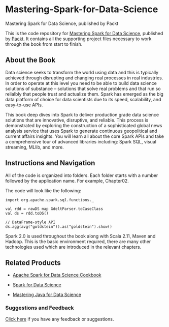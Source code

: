 # Mastering-Spark-for-Data-Science
Mastering Spark for Data Science, published by Packt

This is the code repository for [Mastering Spark for Data Science](https://www.packtpub.com/big-data-and-business-intelligence/mastering-spark-data-science?utm_source=github&utm_medium=repository&utm_campaign=9781785882142), published by [Packt](https://www.packtpub.com/?utm_source=github). It contains all the supporting project files necessary to work through the book from start to finish.

## About the Book
Data science seeks to transform the world using data and this is typically achieved through disrupting and changing real processes in real industries. In order to operate at this level you need to be able to build data science solutions of substance – solutions that solve real problems and that run so relialbly that people trust and actualize them. Spark has emerged as the big data platform of choice for data scientists due to its speed, scalability, and easy-to-use APIs.

This book deep dives into Spark to deliver production grade data science solutions that are innovative, disruptive, and reliable. This process is demonstrated by exploring the construction of a sophisticated global news analysis service that uses Spark to generate continuous geopolitical and current affairs insights. You will learn all about the core Spark APIs and take a comprehensive tour of advanced libraries including: Spark SQL, visual streaming, MLlib, and more.


## Instructions and Navigation
All of the code is organized into folders. Each folder starts with a number followed by the application name. For example, Chapter02.



The code will look like the following:
```
import org.apache.spark.sql.functions._      
 
val rdd = rawDS map GdeltParser.toCaseClass    
val ds = rdd.toDS()     
  
// DataFrame-style API 
ds.agg(avg("goldstein")).as("goldstein").show() 
```

Spark 2.0 is used throughout the book along with Scala 2.11, Maven and Hadoop. This is the basic environment required, there are many other technologies used which are introduced in the relevant chapters.

## Related Products
* [Apache Spark for Data Science Cookbook](https://www.packtpub.com/big-data-and-business-intelligence/apache-spark-data-science-cookbook?utm_source=github&utm_medium=repository&utm_campaign=9781785880100)

* [Spark for Data Science](https://www.packtpub.com/big-data-and-business-intelligence/spark-data-science?utm_source=github&utm_medium=repository&utm_campaign=9781785885655)

* [Mastering Java for Data Science](https://www.packtpub.com/big-data-and-business-intelligence/mastering-java-data-science?utm_source=github&utm_medium=repository&utm_campaign=9781782174271)

### Suggestions and Feedback
[Click here](https://docs.google.com/forms/d/e/1FAIpQLSe5qwunkGf6PUvzPirPDtuy1Du5Rlzew23UBp2S-P3wB-GcwQ/viewform) if you have any feedback or suggestions.

